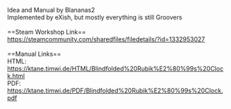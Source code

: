 Idea and Manual by Blananas2<br/>
Implemented by eXish, but mostly everything is still Groovers<br/>
<br/>
==Steam Workshop Link==<br/>
https://steamcommunity.com/sharedfiles/filedetails/?id=1332953027<br/>
<br/>
==Manual Links==<br/>
HTML: https://ktane.timwi.de/HTML/Blindfolded%20Rubik%E2%80%99s%20Clock.html<br/>
PDF: https://ktane.timwi.de/PDF/Blindfolded%20Rubik%E2%80%99s%20Clock.pdf<br/>
